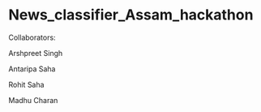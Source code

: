 # News_classifier_Assam_hackathon
Collaborators:

Arshpreet Singh

Antaripa Saha

Rohit Saha

Madhu Charan
